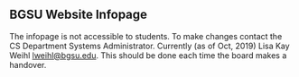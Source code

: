 ## BGSU Website Infopage

The infopage is not accessible to students. To make changes contact the CS Department Systems Administrator. Currently (as of Oct, 2019) Lisa Kay Weihl <lweihl@bgsu.edu>. This should be done each time the board makes a handover.